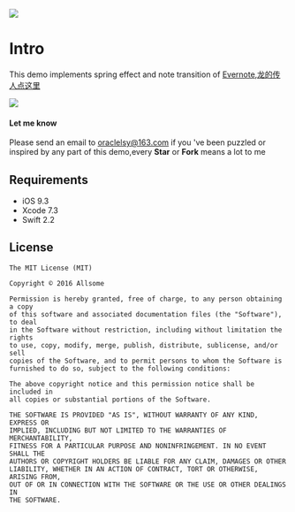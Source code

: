 ![](https://github.com/allsome/LSYevernote/blob/master/evernote/Assets.xcassets/logo.imageset/logo.png)
# Intro
This demo implements spring effect and note transition of [Evernote](https://www.evernote.com),[龙的传人点这里](http://www.jianshu.com/p/dfb857763942)

![](https://github.com/allsome/LSYevernote/blob/master/Demonstrate.gif)

#### Let me know
Please send an email to oraclelsy@163.com if you 've been puzzled or inspired by any part of this demo,every **Star** or **Fork** means a lot to me

## Requirements
- iOS 9.3
- Xcode 7.3
- Swift 2.2

## License

	The MIT License (MIT)

	Copyright © 2016 Allsome

	Permission is hereby granted, free of charge, to any person obtaining a copy
	of this software and associated documentation files (the "Software"), to deal
	in the Software without restriction, including without limitation the rights
	to use, copy, modify, merge, publish, distribute, sublicense, and/or sell
	copies of the Software, and to permit persons to whom the Software is
	furnished to do so, subject to the following conditions:

	The above copyright notice and this permission notice shall be included in
	all copies or substantial portions of the Software.

	THE SOFTWARE IS PROVIDED "AS IS", WITHOUT WARRANTY OF ANY KIND, EXPRESS OR
	IMPLIED, INCLUDING BUT NOT LIMITED TO THE WARRANTIES OF MERCHANTABILITY,
	FITNESS FOR A PARTICULAR PURPOSE AND NONINFRINGEMENT. IN NO EVENT SHALL THE
	AUTHORS OR COPYRIGHT HOLDERS BE LIABLE FOR ANY CLAIM, DAMAGES OR OTHER
	LIABILITY, WHETHER IN AN ACTION OF CONTRACT, TORT OR OTHERWISE, ARISING FROM,
	OUT OF OR IN CONNECTION WITH THE SOFTWARE OR THE USE OR OTHER DEALINGS IN
	THE SOFTWARE.
 
 
